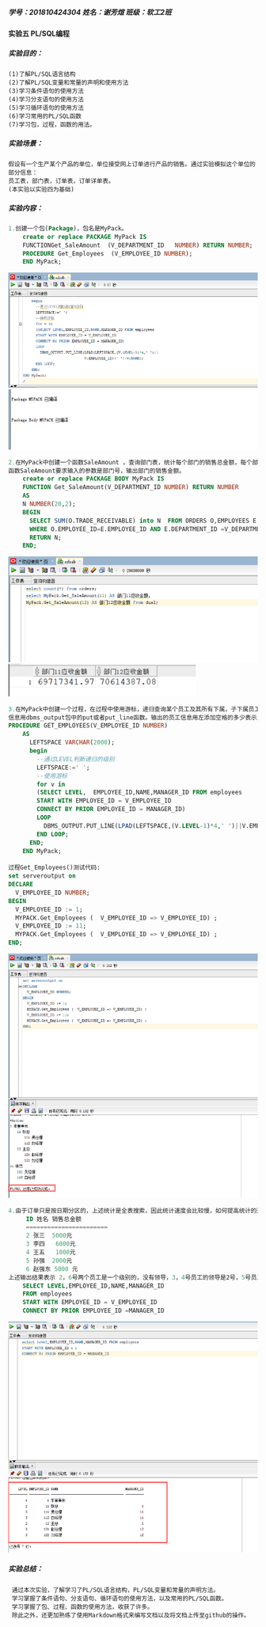 ##### 学号：201810424304   姓名：谢芳煊  班级：软工2班
#### 实验五   PL/SQL编程
##### 实验目的：
    (1)了解PL/SQL语言结构
    (2)了解PL/SQL变量和常量的声明和使用方法
    (3)学习条件语句的使用方法
    (4)学习分支语句的使用方法
    (5)学习循环语句的使用方法
    (6)学习常用的PL/SQL函数
    (7)学习包，过程，函数的用法。

##### 实验场景：
    假设有一个生产某个产品的单位，单位接受网上订单进行产品的销售。通过实验模拟这个单位的部分信息：
    员工表，部门表，订单表，订单详单表。
    (本实验以实验四为基础)

##### 实验内容：
```sql
1.创建一个包(Package)，包名是MyPack。
    create or replace PACKAGE MyPack IS
    FUNCTIONGet_SaleAmount  (V_DEPARTMENT_ID   NUMBER) RETURN NUMBER;
    PROCEDURE Get_Employees  (V_EMPLOYEE_ID NUMBER);
    END MyPack;
```
![](test5-1.png)
![](test5-2.png)

```sql
2.在MyPack中创建一个函数SaleAmount ，查询部门表，统计每个部门的销售总金额，每个部门的销售额是由该部门的员工(ORDERS.EMPLOYEE_ID)完成的销售额之和。
函数SaleAmount要求输入的参数是部门号，输出部门的销售金额。
    create or replace PACKAGE BODY MyPack IS
    FUNCTION Get_SaleAmount(V_DEPARTMENT_ID NUMBER) RETURN NUMBER
    AS
    N NUMBER(20,2);
    BEGIN
      SELECT SUM(O.TRADE_RECEIVABLE) into N  FROM ORDERS O,EMPLOYEES E
      WHERE O.EMPLOYEE_ID=E.EMPLOYEE_ID AND E.DEPARTMENT_ID =V_DEPARTMENT_ID;
      RETURN N;
    END;
```
![](test5-3.png)
![](test5-4.png)

```sql
3.在MyPack中创建一个过程，在过程中使用游标，递归查询某个员工及其所有下属，子下属员工。过程的输入参数是员工号，输出员工的ID,姓名，销售总金额。
信息用dbms_output包中的put或者put_line函数。输出的员工信息用左添加空格的多少表示员工的层次（LEVEL）。比如下面显示5个员工的信息：
PROCEDURE GET_EMPLOYEES(V_EMPLOYEE_ID NUMBER)
    AS
      LEFTSPACE VARCHAR(2000);
      begin
        --通过LEVEL判断递归的级别
        LEFTSPACE:=' ';
        --使用游标
        for v in
        (SELECT LEVEL,  EMPLOYEE_ID,NAME,MANAGER_ID FROM employees
        START WITH EMPLOYEE_ID = V_EMPLOYEE_ID
        CONNECT BY PRIOR EMPLOYEE_ID = MANAGER_ID)
        LOOP
          DBMS_OUTPUT.PUT_LINE(LPAD(LEFTSPACE,(V.LEVEL-1)*4,' ')||V.EMPLOYEE_ID||' '||v.NAME);
        END LOOP;
      END;
    END MyPack;
    
过程Get_Employees()测试代码:
set serveroutput on
DECLARE
  V_EMPLOYEE_ID NUMBER;    
BEGIN
  V_EMPLOYEE_ID := 1;
  MYPACK.Get_Employees (  V_EMPLOYEE_ID => V_EMPLOYEE_ID) ;  
  V_EMPLOYEE_ID := 11;
  MYPACK.Get_Employees (  V_EMPLOYEE_ID => V_EMPLOYEE_ID) ;    
END;
```
![](test5-5.png)

```sql
4.由于订单只是按日期分区的，上述统计是全表搜索，因此统计速度会比较慢，如何提高统计的速度呢？
     ID 姓名 销售总金额
     =======================
     2 张三  5000元
     3 李四   6000元
     4 王五   1000元
     5 孙强  2000元
     6 赵强东 5000 元
上述输出结果表示 2，6号两个员工是一个级别的，没有领导，3，4号员工的领导是2号，5号员工的领导是4号。 Oracle递归查询的语句格式是：
    SELECT LEVEL,EMPLOYEE_ID,NAME,MANAGER_ID 
    FROM employees
    START WITH EMPLOYEE_ID = V_EMPLOYEE_ID
    CONNECT BY PRIOR EMPLOYEE_ID =MANAGER_ID
```
![](test5-6.png)

##### 实验总结：
     通过本次实验，了解学习了PL/SQL语言结构，PL/SQL变量和常量的声明方法。
     学习掌握了条件语句、分支语句、循环语句的使用方法，以及常用的PL/SQL函数。
     学习掌握了包、过程、函数的使用方法，收获了许多。
     除此之外，还更加熟练了使用Markdown格式来编写文档以及将文档上传至github的操作。
  
   



